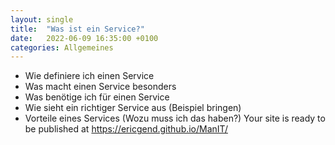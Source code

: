 ```yaml
---
layout: single
title:  "Was ist ein Service?"
date:   2022-06-09 16:35:00 +0100
categories: Allgemeines
---
```


- Wie definiere ich einen Service 
- Was macht einen Service besonders
- Was benötige ich für einen Service
- Wie sieht ein richtiger Service aus (Beispiel bringen)
- Vorteile eines Services (Wozu muss ich das haben?) Your site is ready to be published at https://ericgend.github.io/ManIT/ 